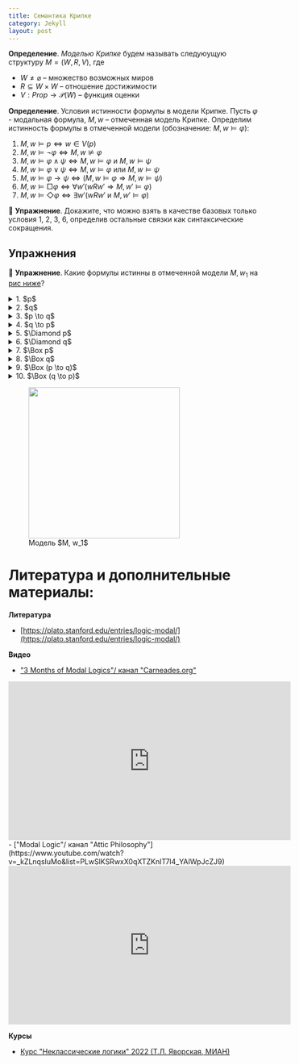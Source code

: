 ```yaml
---
title: Семантика Крипке 
category: Jekyll
layout: post
---
```



**Определение**. *Моделью Крипке* будем называть следуюущую структуру $M = (W, R, V)$, где

- $W \not = \varnothing$ – множеcтво возможных миров
- $R \subseteq W \times W$ – отношение достижимости
- $V: Prop \to \mathcal{P}(W)$ – функция оценки

**Определение**. Условия истинности формулы в модели Крипке. Пусть $\varphi$ -  модальная формула, $M, w$ – отмеченная модель Крипке. Определим истинность формулы в отмеченной модели (обозначение: $M, w \models \varphi$):

1. $M, w \models p \iff w \in V(p)$
2. $M, w \models \neg \varphi \iff M, w \not \models \varphi$
3. $M, w \models \varphi \wedge \psi \iff M, w \models \varphi \text{ и } M, w \models \psi$
4. $M, w \models \varphi \vee \psi \iff M, w \models \varphi \text{ или } M, w \models \psi$
5. $M, w \models \varphi \to \psi \iff (M, w \models \varphi \Rightarrow M, w \models \psi)$
6. $M, w \models \Box \varphi \iff \forall w' (wRw' \Rightarrow M, w' \models \varphi)$ 
7. $M, w \models \Diamond \varphi \iff \exists w' (wRw' \text{ и } M, w' \models \varphi)$

:blue_book: **Упражнение**. Докажите, что можно взять в качестве базовых только условия 1, 2, 3, 6, определив остальные связки как синтаксические сокращения. 



## Упражнения

:green_book: **Упражнение**. Какие формулы истинны в отмеченной модели $M, w_1$ на <a href="#M">рис ниже</a>?
<details><summary> 1. $p$ </summary> $$M, w_1 \models p$$ </details>
<details><summary> 2. $q$ </summary>  $$M, w_1 \not \models q$$  </details>
<details><summary> 3. $p \to q$ </summary>  $$M, w_1 \not \models p \to q$$  </details>
<details><summary> 4. $q \to p$ </summary>  $$M, w_1 \models q \to p$$  </details>
<details><summary> 5. $\Diamond p$ </summary> $$M, w_1 \models \Diamond p$$  </details>
<details><summary> 6. $\Diamond q$ </summary> $$M, w_1 \models \Diamond q$$  </details>
<details><summary> 7. $\Box p$ </summary> $$M, w_1 \not \models \Box p$$  </details>
<details><summary> 8. $\Box q$ </summary> $$M, w_1 \models \Box q$$  </details>
<details><summary> 9. $\Box (p \to q)$ </summary> $$M, w_1 \models  \Box (p \to q)$$  </details>
<details><summary> 10. $\Box (q \to p)$ </summary> $$M, w_1 \not \models  \Box (q \to p)$$  </details>

<figure class="sign">
   
<img src="/logic-course/docs/assets/images/Kripke%20model.png" alt="" width="300" height=""> 
 
<figcaption> Модель $M, w_1$ </figcaption>

</figure>

<a name="M"></a> 

# Литература и дополнительные материалы:

**Литература**
- [https://plato.stanford.edu/entries/logic-modal/](https://plato.stanford.edu/entries/logic-modal/)


**Видео**
- ["3 Months of Modal Logics"/ канал "Carneades.org"](https://www.youtube.com/playlist?list=PLz0n_SjOttTfP_liEHPNCzvESZsh5eirP)
<iframe width="560" height="315" src="https://www.youtube.com/embed/videoseries?list=PLz0n_SjOttTfP_liEHPNCzvESZsh5eirP" title="YouTube video player" frameborder="0" allow="accelerometer; autoplay; clipboard-write; encrypted-media; gyroscope; picture-in-picture; web-share" allowfullscreen></iframe>
- ["Modal Logic"/ канал "Attic Philosophy"](https://www.youtube.com/watch?v=_kZLnqsIuMo&list=PLwSlKSRwxX0qXTZKnIT7l4_YAIWpJcZJ9)
<iframe width="560" height="315" src="https://www.youtube.com/embed/_kZLnqsIuMo" title="YouTube video player" frameborder="0" allow="accelerometer; autoplay; clipboard-write; encrypted-media; gyroscope; picture-in-picture; web-share" allowfullscreen></iframe>


**Курсы**
- [Курс "Неклассические логики" 2022 (Т.Л. Яворская, МИАН)](https://www.mathnet.ru/php/conference.phtml?option_lang=rus&eventID=31&confid=2080)
